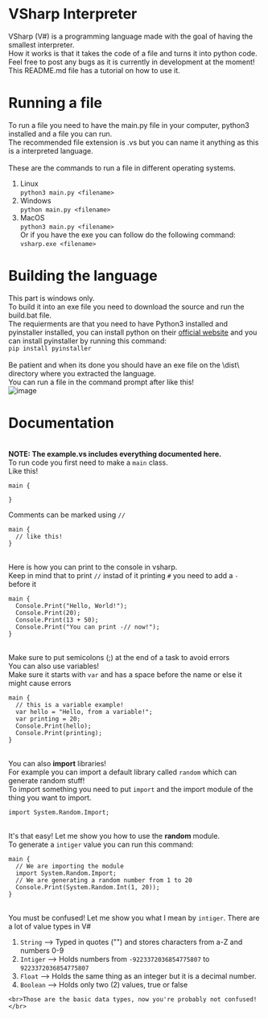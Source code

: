 # VSharp Interpreter

VSharp (V#) is a programming language made with the goal of having the smallest interpreter.
<br>How it works is that it takes the code of a file and turns it into python code.</br>
Feel free to post any bugs as it is currently in development at the moment!
<br>This README.md file has a tutorial on how to use it.</br>

# Running a file
To run a file you need to have the main.py file in your computer, python3 installed and a file you can run.
<br>The recommended file extension is .vs but you can name it anything as this is a interpreted language.</br>
<br>These are the commands to run a file in different operating systems.</br>
1. Linux
<br>`python3 main.py <filename>`</br>
2. Windows
<br>`python main.py <filename>`</br>
3. MacOS
<br>`python3 main.py <filename>`</br>
Or if you have the exe you can follow do the following command:
<br>`vsharp.exe <filename>`</br>

# Building the language
This part is windows only.
<br>To build it into an exe file you need to download the source and run the build.bat file.</br>
The requierments are that you need to have Python3 installed and pyinstaller installed, you can install python on their <a href="https://www.python.org/">official website</a> and you can install pyinstaller by running this command: <br>`pip install pyinstaller`</br>
<br>Be patient and when its done you should have an exe file on the \dist\ directory where you extracted the language.</br>
You can run a file in the command prompt after like this!
<br>
![image](https://user-images.githubusercontent.com/68329886/182557690-05c89078-99fa-4640-9cc6-d3e405259ee7.png)
</br>

# Documentation

<br><strong>NOTE: The example.vs includes everything documented here.</strong></br>
To run code you first need to make a `main` class.
<br>Like this!</br>
```
main {

}
```
Comments can be marked using `//`
```
main {
  // like this!
}
```
<br>Here is how you can print to the console in vsharp.</br>
Keep in mind that to print `//` instad of it printing `#` you need to add a `-` before it
```
main {
  Console.Print("Hello, World!");
  Console.Print(20);
  Console.Print(13 + 50);
  Console.Print("You can print -// now!");
}
```
<br>Make sure to put semicolons (;) at the end of a task to avoid errors</br>
You can also use variables!
<br>Make sure it starts with `var` and has a space before the name or else it might cause errors</br>
```
main {
  // this is a variable example!
  var hello = "Hello, from a variable!";
  var printing = 20;
  Console.Print(hello);
  Console.Print(printing);
}
```
<br>You can also <strong>import</strong> libraries!</br>
For example you can import a default library called `random` which can generate random stuff!
<br>To import something you need to put `import` and the import module of the thing you want to import.</br>
```
import System.Random.Import;
```
<br>It's that easy! Let me show you how to use the <strong>random</strong> module.</br>
To generate a `intiger` value you can run this command:
```
main {
  // We are importing the module
  import System.Random.Import;
  // We are generating a random number from 1 to 20
  Console.Print(System.Random.Int(1, 20));
}
```
<br>You must be confused! Let me show you what I mean by `intiger`. There are a lot of value types in V#</br>
1. `String` --> Typed in quotes ("") and stores characters from a-Z and numbers 0-9
2. `Intiger` --> Holds numbers from `-9223372036854775807` to `9223372036854775807`
3. `Float` --> Holds the same thing as an integer but it is a decimal number.
4. `Boolean` --> Holds only two (2) values, true or false
```
<br>Those are the basic data types, now you're probably not confused!</br>
